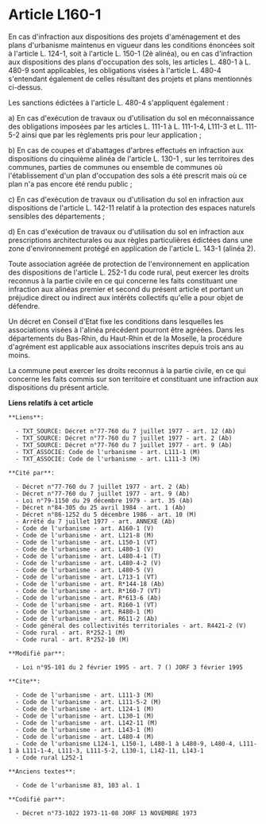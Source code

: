 # Article L160-1

En cas d'infraction aux dispositions des projets d'aménagement et des plans d'urbanisme maintenus en vigueur dans les
conditions énoncées soit à l'article L. 124-1, soit à l'article L. 150-1 (2è alinéa), ou en cas d'infraction aux dispositions
des plans d'occupation des sols, les articles L. 480-1 à L. 480-9 sont applicables, les obligations visées à l'article L.
480-4 s'entendant également de celles résultant des projets et plans mentionnés ci-dessus.

Les sanctions édictées à l'article L. 480-4 s'appliquent également :

a) En cas d'exécution de travaux ou d'utilisation du sol en méconnaissance des obligations imposées par les articles L. 111-1
à L. 111-1-4, L111-3 et L. 111-5-2 ainsi que par les règlements pris pour leur application ;

b) En cas de coupes et d'abattages d'arbres effectués en infraction aux dispositions du cinquième alinéa de l'article L.
130-1 , sur les territoires des communes, parties de communes ou ensemble de communes où l'établissement d'un plan
d'occupation des sols a été prescrit mais où ce plan n'a pas encore été rendu public ;

c) En cas d'exécution de travaux ou d'utilisation du sol en infraction aux dispositions de l'article L. 142-11 relatif à la
protection des espaces naturels sensibles des départements ;

d) En cas d'exécution de travaux ou d'utilisation du sol en infraction aux prescriptions architecturales ou aux règles
particulières édictées dans une zone d'environnement protégé en application de l'article L. 143-1 (alinéa 2).

Toute association agréée de protection de l'environnement en application des dispositions de l'article L. 252-1  du code
rural, peut exercer les droits reconnus à la partie civile en ce qui concerne les faits constituant une infraction aux
alinéas premier et second du présent article et portant un préjudice direct ou indirect aux intérêts collectifs qu'elle a
pour objet de défendre.

Un décret en Conseil d'Etat fixe les conditions dans lesquelles les associations visées à l'alinéa précédent pourront être
agréées. Dans les départements du Bas-Rhin, du Haut-Rhin et de la Moselle, la procédure d'agrément est applicable aux
associations inscrites depuis trois ans au moins.

La commune peut exercer les droits reconnus à la partie civile, en ce qui concerne les faits commis sur son territoire et
constituant une infraction aux dispositions du présent article.

**Liens relatifs à cet article**

	**Liens**:

	  - TXT_SOURCE: Décret n°77-760 du 7 juillet 1977 - art. 12 (Ab)
	  - TXT_SOURCE: Décret n°77-760 du 7 juillet 1977 - art. 2 (Ab)
	  - TXT_SOURCE: Décret n°77-760 du 7 juillet 1977 - art. 9 (Ab)
	  - TXT_ASSOCIE: Code de l'urbanisme - art. L111-1 (M)
	  - TXT_ASSOCIE: Code de l'urbanisme - art. L111-3 (M)

	**Cité par**:

	  - Décret n°77-760 du 7 juillet 1977 - art. 2 (Ab)
	  - Décret n°77-760 du 7 juillet 1977 - art. 9 (Ab)
	  - Loi n°79-1150 du 29 décembre 1979 - art. 35 (Ab)
	  - Décret n°84-305 du 25 avril 1984 - art. 1 (Ab)
	  - Décret n°86-1252 du 5 décembre 1986 - art. 10 (M)
	  - Arrêté du 7 juillet 1977 - art. ANNEXE (Ab)
	  - Code de l'urbanisme - art. A160-1 (V)
	  - Code de l'urbanisme - art. L121-8 (M)
	  - Code de l'urbanisme - art. L150-1 (VT)
	  - Code de l'urbanisme - art. L480-1 (V)
	  - Code de l'urbanisme - art. L480-4-1 (T)
	  - Code de l'urbanisme - art. L480-4-2 (V)
	  - Code de l'urbanisme - art. L480-5 (V)
	  - Code de l'urbanisme - art. L713-1 (VT)
	  - Code de l'urbanisme - art. R*144-18 (Ab)
	  - Code de l'urbanisme - art. R*160-7 (VT)
	  - Code de l'urbanisme - art. R*613-6 (Ab)
	  - Code de l'urbanisme - art. R160-1 (VT)
	  - Code de l'urbanisme - art. R480-1 (M)
	  - Code de l'urbanisme - art. R611-2 (Ab)
	  - Code général des collectivités territoriales - art. R4421-2 (V)
	  - Code rural - art. R*252-1 (M)
	  - Code rural - art. R*252-10 (M)

	**Modifié par**:

	  - Loi n°95-101 du 2 février 1995 - art. 7 () JORF 3 février 1995

	**Cite**:

	  - Code de l'urbanisme - art. L111-3 (M)
	  - Code de l'urbanisme - art. L111-5-2 (M)
	  - Code de l'urbanisme - art. L124-1 (M)
	  - Code de l'urbanisme - art. L130-1 (M)
	  - Code de l'urbanisme - art. L142-11 (M)
	  - Code de l'urbanisme - art. L143-1 (M)
	  - Code de l'urbanisme - art. L480-4 (M)
	  - Code de l'urbanisme L124-1, L150-1, L480-1 à L480-9, L480-4, L111-1 à L111-1-4, L111-3, L111-5-2, L130-1, L142-11, L143-1
	  - Code rural L252-1

	**Anciens textes**:

	  - Code de l'urbanisme 83, 103 al. 1

	**Codifié par**:

	  - Décret n°73-1022 1973-11-08 JORF 13 NOVEMBRE 1973
